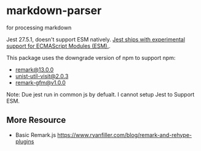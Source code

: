 # markdown-parser

for processing markdown

Jest 27.5.1, doesn't support ESM natively. [Jest ships with experimental support for ECMAScript Modules (ESM).](https://jestjs.io/docs/ecmascript-modules).

This package uses  the downgrade version of npm to support npm:
- remark@13.0.0
- unist-util-visit@2.0.3
- remark-gfm@v1.0.0

Note: Due jest run in common js by defualt. I cannot setup Jest to Support ESM.


## More Resource

- Basic Remark.js https://www.ryanfiller.com/blog/remark-and-rehype-plugins